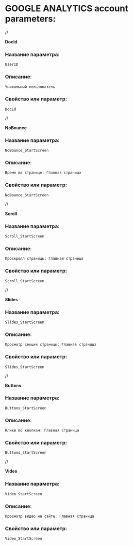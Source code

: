 # GOOGLE ANALYTICS account parameters:

//

**DocId**

### Название параметра:

```
UserID
```

### Описание:

```
Уникальный пользователь
```

### Свойство или параметр:

```
DocId
```

//

**NoBounce**

### Название параметра:

```
NoBounce_StartScreen
```

### Описание:

```
Время на странице: Главная страница
```

### Свойство или параметр:

```
NoBounce_StartScreen
```

//

**Scroll**

### Название параметра:

```
Scroll_StartScreen
```

### Описание:

```
Проскролл страницы: Главная страница
```

### Свойство или параметр:

```
Scroll_StartScreen
```

//

**Slides**

### Название параметра:

```
Slides_StartScreen
```

### Описание:

```
Просмотр секций страницы: Главная страница
```

### Свойство или параметр:

```
Slides_StartScreen
```

//

**Buttons**

### Название параметра:

```
Buttons_StartScreen
```

### Описание:

```
Клики по кнопкам: Главная страница
```

### Свойство или параметр:

```
Buttons_StartScreen
```

//

**Video**

### Название параметра:

```
Video_StartScreen
```

### Описание:

```
Просмотр видео на сайте: Главная страница
```

### Свойство или параметр:

```
Video_StartScreen
```
